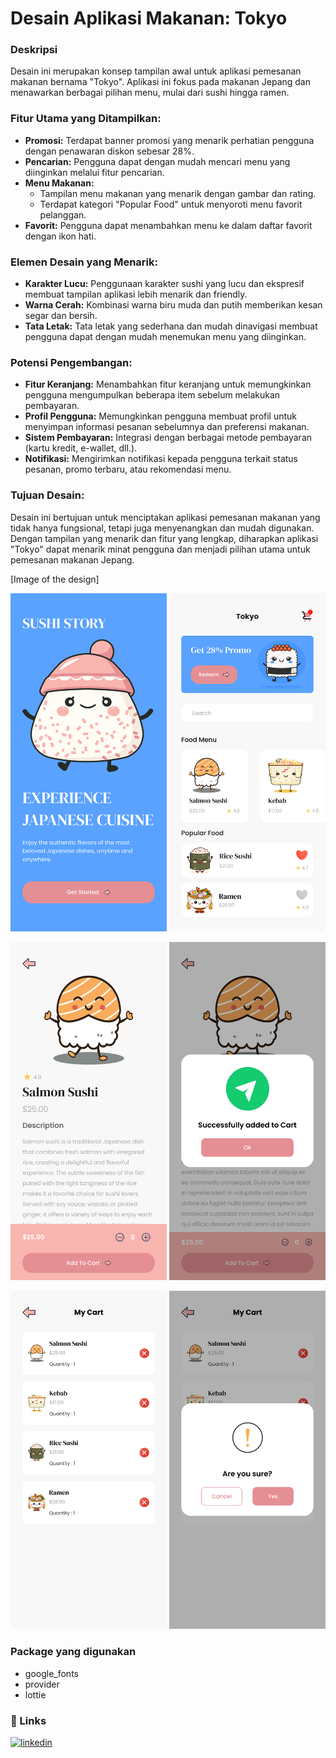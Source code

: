 # Desain Aplikasi Makanan: Tokyo

### Deskripsi
Desain ini merupakan konsep tampilan awal untuk aplikasi pemesanan makanan bernama "Tokyo". Aplikasi ini fokus pada makanan Jepang dan menawarkan berbagai pilihan menu, mulai dari sushi hingga ramen.

### Fitur Utama yang Ditampilkan:
* **Promosi:** Terdapat banner promosi yang menarik perhatian pengguna dengan penawaran diskon sebesar 28%.
* **Pencarian:** Pengguna dapat dengan mudah mencari menu yang diinginkan melalui fitur pencarian.
* **Menu Makanan:**
  * Tampilan menu makanan yang menarik dengan gambar dan rating.
  * Terdapat kategori "Popular Food" untuk menyoroti menu favorit pelanggan.
* **Favorit:** Pengguna dapat menambahkan menu ke dalam daftar favorit dengan ikon hati.

### Elemen Desain yang Menarik:
* **Karakter Lucu:** Penggunaan karakter sushi yang lucu dan ekspresif membuat tampilan aplikasi lebih menarik dan friendly.
* **Warna Cerah:** Kombinasi warna biru muda dan putih memberikan kesan segar dan bersih.
* **Tata Letak:** Tata letak yang sederhana dan mudah dinavigasi membuat pengguna dapat dengan mudah menemukan menu yang diinginkan.

### Potensi Pengembangan:
* **Fitur Keranjang:** Menambahkan fitur keranjang untuk memungkinkan pengguna mengumpulkan beberapa item sebelum melakukan pembayaran.
* **Profil Pengguna:** Memungkinkan pengguna membuat profil untuk menyimpan informasi pesanan sebelumnya dan preferensi makanan.
* **Sistem Pembayaran:** Integrasi dengan berbagai metode pembayaran (kartu kredit, e-wallet, dll.).
* **Notifikasi:** Mengirimkan notifikasi kepada pengguna terkait status pesanan, promo terbaru, atau rekomendasi menu.

### Tujuan Desain:
Desain ini bertujuan untuk menciptakan aplikasi pemesanan makanan yang tidak hanya fungsional, tetapi juga menyenangkan dan mudah digunakan. Dengan tampilan yang menarik dan fitur yang lengkap, diharapkan aplikasi "Tokyo" dapat menarik minat pengguna dan menjadi pilihan utama untuk pemesanan makanan Jepang.


[Image of the design]

<img width="250" alt="Design - GetStarted" src="https://github.com/Pashakhatamihasibuan/japanese-food-app/blob/main/figma/Japanese.png"> <img width="250" alt="Design - Home" src="https://github.com/Pashakhatamihasibuan/japanese-food-app/blob/main/figma/Home.png">

<img width="250" alt="Design - Detail Product" src="https://github.com/Pashakhatamihasibuan/japanese-food-app/blob/main/figma/Details.png"> <img width="250" alt="Design - Success" src="https://github.com/Pashakhatamihasibuan/japanese-food-app/blob/main/figma/Succes.png">

<img width="250" alt="Design - Cart" src="https://github.com/Pashakhatamihasibuan/japanese-food-app/blob/main/figma/My%20Cart.png"> <img width="250" alt="Design - Delete" src="https://github.com/Pashakhatamihasibuan/japanese-food-app/blob/main/figma/Delete.png">

### Package yang digunakan
- google_fonts
- provider
- lottie

### 🔗 Links

[![linkedin](https://img.shields.io/badge/linkedin-0A66C2?style=for-the-badge&logo=linkedin&logoColor=white)](https://www.linkedin.com/in/pashakhatamihsb/)
